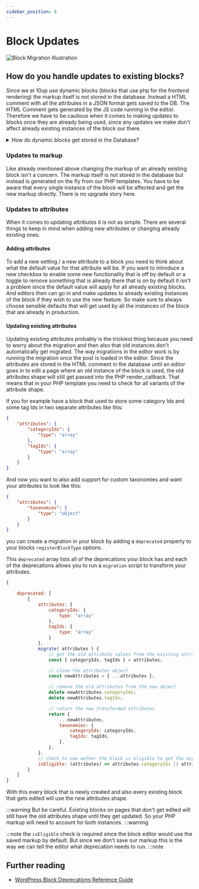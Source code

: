 ```yaml
---
sidebar_position: 8
---
```


# Block Updates

![Block Migration Illustration](/img/block-migration.jpg)

## How do you handle updates to existing blocks?

Since we at 10up use dynamic blocks (blocks that use php for the frontend rendering) the markup itself is not stored in the database. Instead a HTML comment with all the attributes in a JSON format gets saved to the DB. The HTML Comment gets generated by the JS code running in the editor. Therefore we have to be cautious when it comes to making updates to blocks once they are already being used, since any updates we make don't affect already existing instances of the block our there.

<details>
<summary>How do dynamic blocks get stored in the Database?</summary>
If dynamic blocks define their `save` function to return `null` there still is some information that needs to get saved to the database. WordPress handles this automatically in its serialization step. Every attribute that isn't already used within the `save`, which means every attribute for blocks that don't have a `save` method, will get stored in a JSON format within the HTML comment of the block itself.

```html title="Serialized markup stored in the database"
<!-- wp:namespace/carousel -->
<!-- wp:namespace/slide {"headline":"This is a Headline","summary":"And some description text","linkText":"Read More","linkUrl":"https://example.com/","image":{269},"isEditingImage":false} /-->
<!-- wp:namespace/slide {"headline":"This is a Headline","summary":"And some description text","linkText":"Read More","linkUrl":"https://example.com/","image":{269},"isEditingImage":false} /-->
<!-- /wp:namespace/carousel -->
```

</details>

### Updates to markup

Like already mentioned above changing the markup of an already existing block isn't a concern. The markup itself is not stored in the database but instead is generated on the fly from our PHP templates. You have to be aware that every single instance of the block will be affected and get the new markup directly. There is no upgrade story here.

### Updates to attributes

When it comes to updating attributes it is not as simple. There are several things to keep in mind when adding new attributes or changing already existing ones.

#### Adding attributes

To add a new setting / a new attribute to a block you need to think about what the default value for that attribute will be. If you want to introduce a new checkbox to enable some new functionality that is off by default or a toggle to remove something that is already there that is on by default it isn't a problem since the default value will apply for all already existing blocks. And editors then can go in and make updates to already existing instances of the block if they wish to use the new feature. So make sure to always choose sensible defaults that will get used by all the instances of the block that are already in production.

#### Updating existing attributes

Updating existing attributes probably is the trickiest thing because you need to worry about the migration and then also that old instances don't automatically get migrated. The way migrations in the editor work is by running the migration once the post is loaded in the editor. Since the attributes are stored in the HTML comment in the database until an editor goes in to edit a page where an old instance of the block is used, the old attributes shape will still get passed into the PHP render_callback. That means that in your PHP template you need to check for all variants of the attribute shape.

If you for example have a block that used to store some category Ids and some tag Ids in two separate attributes like this:

```json
{
	"attributes": {
		"categoryIds": {
			"type": "array"
		},
		"tagIds": {
			"type": "array"
		}
	}
}
```

And now you want to also add support for custom taxonomies and want your attributes to look like this:

```json
{
	"attributes": {
		"taxonomies": {
			"type": "object"
		}
	}
}
```

you can create a migration in your block by adding a `deprecated` property to your blocks `registerBlockType` options.

This `deprecated` array lists all of the deprecations your block has and each of the deprecations allows you to run a `migration` script to transform your attributes.

```js
{

	deprecated: [
		{
			attributes: {
				categoryIds: {
					type: "array"
				},
				tagIds: {
					type: "array"
				}
			},
			migrate( attributes ) {
				// get the old attribute values from the existing attributes
				const { categoryIds, tagIds } = attributes;

				// clone the attributes object
				const newAttributes = { ...attributes };

				// remove the old attributes from the new object
				delete newAttributes.categoryIds;
				delete newAttributes.tagIds;

				// return the new transformed attributes
				return {
					...newAttributes,
					taxonomies: {
						categoryIds: categoryIds,
						tagIds: tagIds,
					},
				};
			},
			// check to see wether the block is eligible to get the migration
			isEligible: (attributes) => attributes.categoryIds || attributes.tagIds
		}
	]
}
```

With this every block that is newly created and also every existing block that gets edited will use the new attributes shape.

:::warning
But be careful. Existing blocks on pages that don't get edited will still have the old attributes shape until they get updated. So your PHP markup will need to account for both instances.
:::warning

:::note
the `isEligible` check is required since the block editor would use the saved markup by default. But since we don't save our markup this is the way we can tell the editor what deprecation needs to run.
:::note

## Further reading

- [WordPress Block Deprecations Reference Guide](https://github.com/WordPress/gutenberg/blob/trunk/docs/reference-guides/block-api/block-deprecation.md)

